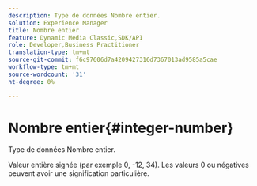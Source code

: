 ```yaml
---
description: Type de données Nombre entier.
solution: Experience Manager
title: Nombre entier
feature: Dynamic Media Classic,SDK/API
role: Developer,Business Practitioner
translation-type: tm+mt
source-git-commit: f6c97606d7a4209427316d7367013ad9585a5cae
workflow-type: tm+mt
source-wordcount: '31'
ht-degree: 0%

---
```



# Nombre entier{#integer-number}

Type de données Nombre entier.

Valeur entière signée (par exemple 0, -12, 34). Les valeurs 0 ou négatives peuvent avoir une signification particulière.
